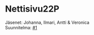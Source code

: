 # Nettisivu22P
Jäsenet: Johanna, Ilmari, Antti & Veronica <br>
Suunnitelma: [#1](https://github.com/MrNamelessKnight/Nettisivu22P/issues/2) 
